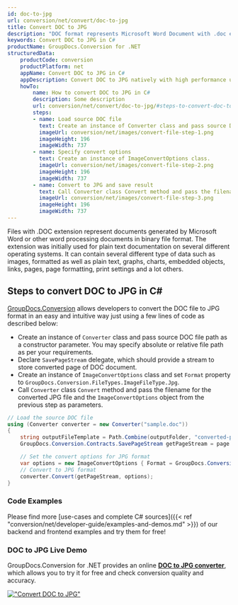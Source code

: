 ```yaml
---
id: doc-to-jpg
url: conversion/net/convert/doc-to-jpg
title: Convert DOC to JPG
description: "DOC format represents Microsoft Word Document with .doc extension. Learn how to convert DOC to JPG file programmatically in C# language using GroupDocs.Conversion for .NET library."
keywords: Convert DOC to JPG in C#
productName: GroupDocs.Conversion for .NET
structuredData:
    productCode: conversion
    productPlatform: net
    appName: Convert DOC to JPG in C#
    appDescription: Convert DOC to JPG natively with high performance using C# language and server side GroupDocs.Conversion for .NET APIs, without the use of any software like Microsoft or Open Office.
    howTo:
        name: How to convert DOC to JPG in C# 
        description: Some description
        url: conversion/net/convert/doc-to-jpg/#steps-to-convert-doc-to-jpg-in-c
        steps:
        - name: Load source DOC file 
          text: Create an instance of Converter class and pass source DOC file path as a constructor parameter. You may specify absolute or relative file path as per your requirements. 
          imageUrl: conversion/net/images/convert-file-step-1.png
          imageHeight: 196
          imageWidth: 737
        - name: Specify convert options 
          text: Create an instance of ImageConvertOptions class.
          imageUrl: conversion/net/images/convert-file-step-2.png
          imageHeight: 196
          imageWidth: 737
        - name: Convert to JPG and save result 
          text: Call Converter class Convert method and pass the filename for the converted HTML file and the ImageConvertOptions object from the previous step as parameters.
          imageUrl: conversion/net/images/convert-file-step-3.png
          imageHeight: 196
          imageWidth: 737
---
```


Files with .DOC extension represent documents generated by Microsoft Word or other word processing documents in binary file format. The extension was initially used for plain text documentation on several different operating systems. It can contain several different type of data such as images, formatted as well as plain text, graphs, charts, embedded objects, links, pages, page formatting, print settings and a lot others.

## Steps to convert DOC to JPG in C#

[GroupDocs.Conversion](https://products.groupdocs.com/conversion/net) allows developers to convert the DOC file to JPG format in an easy and intuitive way just using a few lines of code as described below:

* Create an instance of `Converter` class and pass source DOC file path as a constructor parameter. You may specify absolute or relative file path as per your requirements. 
* Declare `SavePageStream` delegate, which should provide a stream to store converted page of DOC document.
* Create an instance of `ImageConvertOptions` class and set `Format` property to `GroupDocs.Conversion.FileTypes.ImageFileType.Jpg`.
* Call `Converter` class `Convert` method and pass the filename for the converted JPG file and the `ImageConvertOptions` object from the previous step as parameters.

```csharp
// Load the source DOC file
using (Converter converter = new Converter("sample.doc"))
{
    string outputFileTemplate = Path.Combine(outputFolder, "converted-page-{0}.jpg");
    GroupDocs.Conversion.Contracts.SavePageStream getPageStream = page => new FileStream(string.Format(outputFileTemplate, page), FileMode.Create);

    // Set the convert options for JPG format
    var options = new ImageConvertOptions { Format = GroupDocs.Conversion.FileTypes.ImageFileType.Jpg };   
    // Convert to JPG format
    converter.Convert(getPageStream, options);
}
```

### Code Examples

Please find more [use-cases and complete C# sources]({{< ref "conversion/net/developer-guide/examples-and-demos.md" >}}) of our backend and frontend examples and try them for free!

### DOC to JPG Live Demo

GroupDocs.Conversion for .NET provides an online [**DOC to JPG converter**](https://products.groupdocs.app/conversion/doc-to-jpg), which allows you to try it for free and check conversion quality and accuracy.

[!["Convert DOC to JPG"](conversion/net/images/convert-to-jpg/convert-doc-to-jpg.png)](https://products.groupdocs.app/conversion/doc-to-jpg)